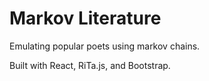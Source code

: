 # Markov Literature

Emulating popular poets using markov chains.

Built with React, RiTa.js, and Bootstrap.
